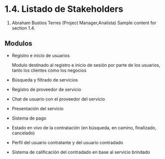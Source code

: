 # 1.4. Listado de Stakeholders


1. Abraham Bustios Terres (Project Manager,Analista)
Sample content for section 1.4.

## Modulos

- Registro e inicio de usuarios

    Modulo destinado al registro e inicio de sesión por parte de los usuarios, tanto los clientes como los negocios 


- Búsqueda y filtrado de servicios
- Registro de proveedor de servicio 
- Chat de usuario con el proveedor del servicio
- Presentación del servicio
- Sistema de pago
- Estado en vivo de la contratación (en búsqueda, en camino, finalizado, cancelado)
- Perfil del usuario contratante y del usuario contradado
- Sistema de calificación del contradado en base al servicio brindado
